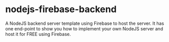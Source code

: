 # nodejs-firebase-backend
A NodeJS backend server template using Firebase to host the server. It has one end-point to show you how to implement your own NodeJS server and host it for FREE using Firebase.
